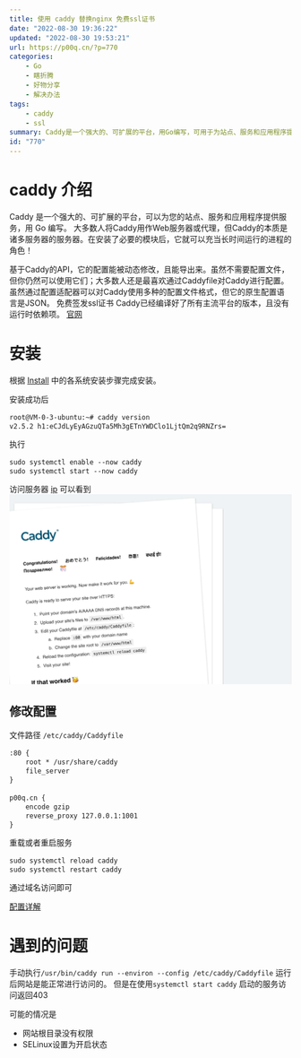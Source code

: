 ```yaml
---
title: 使用 caddy 替换nginx 免费ssl证书
date: "2022-08-30 19:36:22"
updated: "2022-08-30 19:53:21"
url: https://p00q.cn/?p=770
categories:
    - Go
    - 瞎折腾
    - 好物分享
    - 解决办法
tags:
    - caddy
    - ssl
summary: Caddy是一个强大的、可扩展的平台，用Go编写，可用于为站点、服务和应用程序提供服务。大多数人将Caddy用作Web服务器或代理。Caddy可以充当长时间运行的进程的角色，可以动态修改配置，也可以使用配置文件进行配置。Caddy可以免费签发SSL证书。通过按照安装步骤安装Caddy，然后修改配置文件，可以启动Caddy并访问服务器。遇到的问题可能是网站根目录权限不正确或者SELinux开启的问题。
id: "770"
---
```


# caddy 介绍
Caddy 是一个强大的、可扩展的平台，可以为您的站点、服务和应用程序提供服务，用 Go 编写。
大多数人将Caddy用作Web服务器或代理，但Caddy的本质是诸多服务器的服务器。在安装了必要的模块后，它就可以充当长时间运行的进程的角色！

基于Caddy的API，它的配置能被动态修改，且能导出来。虽然不需要配置文件，但你仍然可以使用它们；大多数人还是最喜欢通过Caddyfile对Caddy进行配置。虽然通过配置适配器可以对Caddy使用多种的配置文件格式，但它的原生配置语言是JSON。
免费签发ssl证书
Caddy已经编译好了所有主流平台的版本，且没有运行时依赖项。
[官网](https://caddyserver.com/docs/)

# 安装

根据 [Install](https://caddyserver.com/docs/install) 中的各系统安装步骤完成安装。

安装成功后
```
root@VM-0-3-ubuntu:~# caddy version
v2.5.2 h1:eCJdLyEyAGzuQTa5Mh3gETnYWDClo1LjtQm2q9RNZrs=
```
执行
```
sudo systemctl enable --now caddy
sudo systemctl start --now caddy
```
访问服务器 [ip](http://1.14.75.115) 可以看到
![image-1661859731720](../res/img/770-1.jpeg)

## 修改配置

文件路径 `/etc/caddy/Caddyfile`
```
:80 {
	root * /usr/share/caddy
	file_server
}

p00q.cn {
	encode gzip
	reverse_proxy 127.0.0.1:1001
}
```
重载或者重启服务
```
sudo systemctl reload caddy
sudo systemctl restart caddy
```
通过域名访问即可

[配置详解](https://caddyserver.com/docs/caddyfile-tutorial)

# 遇到的问题

手动执行`/usr/bin/caddy run --environ --config /etc/caddy/Caddyfile` 
运行后网站是能正常进行访问的。
但是在使用`systemctl start caddy` 启动的服务访问返回403

可能的情况是

- 网站根目录没有权限
- SELinux设置为开启状态
